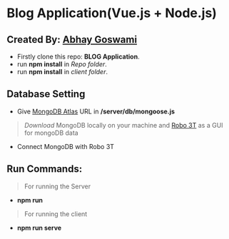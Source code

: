 # Blog Application(Vue.js + Node.js)

## Created By: [**Abhay Goswami**]("https://abgoswami.netlify.com")

- Firstly clone this repo: **BLOG Application**.
- run **npm install** in _Repo folder_.
- run **npm install** in _client folder_.

## Database Setting

- Give [MongoDB Atlas](https://www.mongodb.com/cloud/atlas) URL in **/server/db/mongoose.js**

> _Download_ MongoDB locally on your machine and [Robo 3T](https://robomongo.org/) as a GUI for mongoDB data

- Connect MongoDB with Robo 3T

## Run Commands:

> For running the Server

- **npm run**

> For running the client

- **npm run serve**
